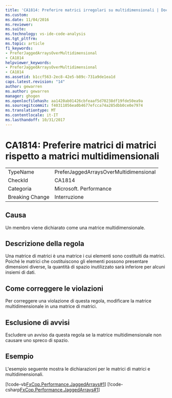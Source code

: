 ```yaml
---
title: 'CA1814: Preferire matrici irregolari su multidimensionali | Documenti Microsoft'
ms.custom: 
ms.date: 11/04/2016
ms.reviewer: 
ms.suite: 
ms.technology: vs-ide-code-analysis
ms.tgt_pltfrm: 
ms.topic: article
f1_keywords:
- PreferJaggedArraysOverMultidimensional
- CA1814
helpviewer_keywords:
- PreferJaggedArraysOverMultidimensional
- CA1814
ms.assetid: b1ccf563-2ec8-42e5-b89c-731a9de1ea1d
caps.latest.revision: "14"
author: gewarren
ms.author: gewarren
manager: ghogen
ms.openlocfilehash: aa1420ab01426cbfeaaf5d70238df19fde50ea9a
ms.sourcegitcommit: f40311056ea0b4677efcca74a285dbb0ce0e7974
ms.translationtype: MT
ms.contentlocale: it-IT
ms.lasthandoff: 10/31/2017
---
```

# <a name="ca1814-prefer-jagged-arrays-over-multidimensional"></a>CA1814: Preferire matrici di matrici rispetto a matrici multidimensionali
|||  
|-|-|  
|TypeName|PreferJaggedArraysOverMultidimensional|  
|CheckId|CA1814|  
|Categoria|Microsoft. Performance|  
|Breaking Change|Interruzione|  
  
## <a name="cause"></a>Causa  
 Un membro viene dichiarato come una matrice multidimensionale.  
  
## <a name="rule-description"></a>Descrizione della regola  
 Una matrice di matrici è una matrice i cui elementi sono costituiti da matrici. Poiché le matrici che costituiscono gli elementi possono presentare dimensioni diverse, la quantità di spazio inutilizzato sarà inferiore per alcuni insiemi di dati.  
  
## <a name="how-to-fix-violations"></a>Come correggere le violazioni  
 Per correggere una violazione di questa regola, modificare la matrice multidimensionale in una matrice di matrici.  
  
## <a name="when-to-suppress-warnings"></a>Esclusione di avvisi  
 Escludere un avviso da questa regola se la matrice multidimensionale non causare uno spreco di spazio.  
  
## <a name="example"></a>Esempio  
 L'esempio seguente mostra le dichiarazioni per le matrici di matrici e multidimensionali.  
  
 [!code-vb[FxCop.Performance.JaggedArrays#1](../code-quality/codesnippet/VisualBasic/ca1814-prefer-jagged-arrays-over-multidimensional_1.vb)]
 [!code-csharp[FxCop.Performance.JaggedArrays#1](../code-quality/codesnippet/CSharp/ca1814-prefer-jagged-arrays-over-multidimensional_1.cs)]